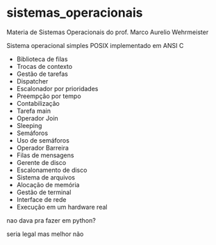 # sistemas_operacionais
Materia de Sistemas Operacionais do prof. Marco Aurelio Wehrmeister

Sistema operacional simples POSIX implementado em ANSI C

- Biblioteca de filas
- Trocas de contexto
- Gestão de tarefas
- Dispatcher
- Escalonador por prioridades
- Preempção por tempo
- Contabilização
- Tarefa main
- Operador Join
- Sleeping
- Semáforos
- Uso de semáforos
- Operador Barreira
- Filas de mensagens
- Gerente de disco
- Escalonamento de disco
- Sistema de arquivos
- Alocação de memória
- Gestão de terminal
- Interface de rede
- Execução em um hardware real

nao dava pra fazer em python?

seria legal mas melhor não
